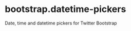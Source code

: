 bootstrap.datetime-pickers
==========================

Date, time and datetime pickers for Twitter Bootstrap